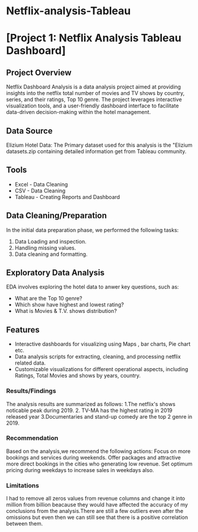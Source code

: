 # Netflix-analysis-Tableau
# [Project 1: Netflix Analysis Tableau Dashboard]

## Project Overview

Netflix Dashboard Analysis is a data analysis project aimed at providing insights into the netflix total number of movies and TV shows by country, series, and their ratings, Top 10 genre. The project leverages interactive visualization tools, and a user-friendly dashboard interface to facilitate data-driven decision-making within the hotel management.
 ## Data Source
 Elizium Hotel Data: The Primary dataset used for this analysis is the "Elizium datasets.zip containing detailed information get from Tableau community.

## Tools
- Excel - Data Cleaning
- CSV - Data Cleaning
- Tableau - Creating Reports and Dashboard
## Data Cleaning/Preparation
In the initial data preparation phase, we performed the following tasks:
1. Data Loading and inspection.
2. Handling missing values.
3. Data cleaning and formatting.

## Exploratory Data Analysis
EDA involves exploring the hotel data to anwer key questions, such as:
- What are the Top 10 genre?
- Which show have highest and lowest rating?
- What is Movies & T.V. shows distribution?
## Features
- Interactive dashboards for visualizing using Maps , bar charts, Pie chart etc.
- Data analysis scripts for extracting, cleaning, and processing netflix related data.
- Customizable visualizations for different operational aspects, including Ratings, Total Movies and shows by years, country.
  
### Results/Findings 
The analysis results are summarized as follows:
1.The netflix's shows noticable peak during 2019.
2. TV-MA has the highest rating in 2019 released year
3.Documentaries and stand-up comedy are the top 2 genre in 2019.

### Recommendation
Based on the analysis,we recommend the following actions:
Focus on more bookings and services during weekends.
Offer packages and attractive more direct bookings in the cities who generating low revenue.
Set optimum pricing during weekdays to increase sales in weekdays also.

### Limitations
I had to remove all zeros values from revenue columns and change it into million from billion beacause they would have affected the accuracy of my conclusions from the analysis.There are still a few outliers even after the omissions but even then we can still see that there is a positive correlation between them.

